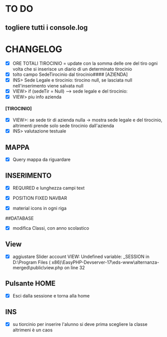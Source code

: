 # TO DO
## togliere tutti i console.log

# CHANGELOG
- [x] ORE TOTALI TIROCINIO = update con la somma delle ore del tiro ogni volta che si inserisce un diario di un determinato tirocinio
- [x] tolto campo SedeTirocinio dal tirocinio#### [AZIENDA]
- [x] INS> Sede Legale e tirocinio: tirocino null, se lasciata null nell'inserimento viene salvata null
- [x] VIEW> if (sedeTir = Null) --> sede legale e del tirocinio: 
- [x] VIEW> piu info azienda

#### [TIROCINIO]
- [x] VIEW>: se sede tir di azienda nulla -> mostra sede legale e del tirocinio, altrimenti prende solo sede tirocinio dall'azienda
- [x] INS> valutazione testuale

## MAPPA
- [X] Query mappa da riguardare

## INSERIMENTO
- [x] REQUIRED e lunghezza campi text
- [x] POSITION FIXED NAVBAR

- [x] material icons in ogni riga

##DATABASE
- [x] modifica Classi, con anno scolastico

## View
- [x] aggiustare Slider account VIEW:  Undefined variable: _SESSION in D:\Program Files ( x86)\EasyPHP-Devserver-17\eds-www\alternanza-merged\public\view.php on line 32

## Pulsante HOME
- [x] Esci dalla sessione e torna alla home

## INS
- [x] su tiorcinio per inserire l'alunno si deve prima scegliere la classe altrimeni è un caos